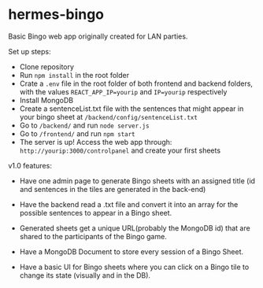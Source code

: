# hermes-bingo
Basic Bingo web app originally created for LAN parties.

Set up steps:
- Clone repository
- Run `npm install` in the root folder
- Crate a `.env` file in the root folder of both frontend and backend folders, with the values `REACT_APP_IP=yourip` and `IP=yourip` respectively
- Install MongoDB
- Create a sentenceList.txt file with the sentences that might appear in your bingo sheet at `/backend/config/sentenceList.txt`
- Go to `/backend/` and run `node server.js`
- Go to `/frontend/` and run `npm start`
- The server is up! Access the web app through: `http://yourip:3000/controlpanel` and create your first sheets


v1.0 features:

- Have one admin page to generate Bingo sheets with an assigned title (id and sentences in the tiles are generated in the back-end)

- Have the backend read a .txt file and convert it into an array for the possible sentences to appear in a Bingo sheet.

- Generated sheets get a unique URL(probably the MongoDB id) that are shared to the participants of the Bingo game.

- Have a MongoDB Document to store every session of a Bingo Sheet.

- Have a basic UI for Bingo sheets where you can click on a Bingo tile to change its state (visually and in the DB).
